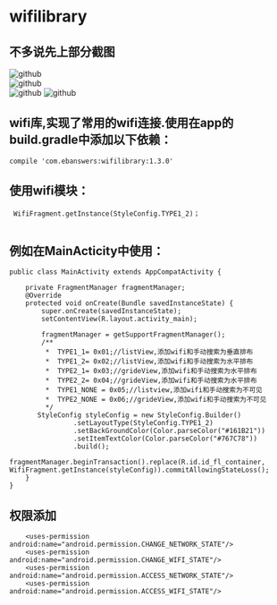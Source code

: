 # wifilibrary
## 不多说先上部分截图
![github](https://github.com/LiShiHui24740/wifilibrary/blob/master/WifiModel/img/wifi_1.jpg)  
![github](https://github.com/LiShiHui24740/wifilibrary/blob/master/WifiModel/img/wifi_2.jpg)  
![github](https://github.com/LiShiHui24740/wifilibrary/blob/master/WifiModel/img/wifi_3.jpg) 
![github](https://github.com/LiShiHui24740/wifilibrary/blob/master/WifiModel/img/wifi_4.jpg) 
## wifi库,实现了常用的wifi连接.使用在app的build.gradle中添加以下依赖：

```
compile 'com.ebanswers:wifilibrary:1.3.0'

```
## 使用wifi模块：

```
 WifiFragment.getInstance(StyleConfig.TYPE1_2)；
 
```

## 例如在MainActicity中使用：
```
public class MainActivity extends AppCompatActivity {

    private FragmentManager fragmentManager;
    @Override
    protected void onCreate(Bundle savedInstanceState) {
        super.onCreate(savedInstanceState);
        setContentView(R.layout.activity_main);
        
        fragmentManager = getSupportFragmentManager();
        /**
         *  TYPE1_1= 0x01;//listView,添加wifi和手动搜索为垂直排布
         *  TYPE1_2= 0x02;//listView,添加wifi和手动搜索为水平排布
         *  TYPE2_1= 0x03;//grideView,添加wifi和手动搜索为水平排布
         *  TYPE2_2= 0x04;//grideView,添加wifi和手动搜索为水平排布
         *  TYPE1_NONE = 0x05;//listview,添加wifi和手动搜索为不可见
         *  TYPE2_NONE = 0x06;//grideView,添加wifi和手动搜索为不可见
         */
       StyleConfig styleConfig = new StyleConfig.Builder()
                .setLayoutType(StyleConfig.TYPE1_2)
                .setBackGroundColor(Color.parseColor("#161B21"))
                .setItemTextColor(Color.parseColor("#767C78"))
                .build();
        fragmentManager.beginTransaction().replace(R.id.id_fl_container, WifiFragment.getInstance(styleConfig)).commitAllowingStateLoss();
    }
}

```
## 权限添加
```
    <uses-permission android:name="android.permission.CHANGE_NETWORK_STATE"/>
    <uses-permission android:name="android.permission.CHANGE_WIFI_STATE"/>
    <uses-permission android:name="android.permission.ACCESS_NETWORK_STATE"/>
    <uses-permission android:name="android.permission.ACCESS_WIFI_STATE"/>
```    

